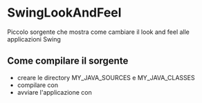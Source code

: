 # SwingLookAndFeel
Piccolo sorgente che mostra come cambiare il look and feel alle applicazioni Swing
## Come compilare il sorgente
- creare le directory MY_JAVA_SOURCES e MY_JAVA_CLASSES
- compilare con 
- avviare l'applicazione con
